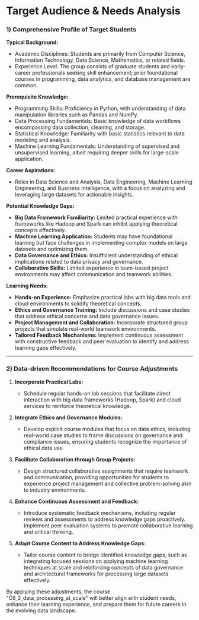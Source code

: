 Target Audience & Needs Analysis
================================

### 1) Comprehensive Profile of Target Students

**Typical Background:**
- Academic Disciplines: Students are primarily from Computer Science, Information Technology, Data Science, Mathematics, or related fields.
- Experience Level: The group consists of graduate students and early-career professionals seeking skill enhancement; prior foundational courses in programming, data analytics, and database management are common.

**Prerequisite Knowledge:**
- Programming Skills: Proficiency in Python, with understanding of data manipulation libraries such as Pandas and NumPy.
- Data Processing Fundamentals: Basic knowledge of data workflows encompassing data collection, cleaning, and storage.
- Statistical Knowledge: Familiarity with basic statistics relevant to data modeling and analysis.
- Machine Learning Fundamentals: Understanding of supervised and unsupervised learning, albeit requiring deeper skills for large-scale application.

**Career Aspirations:**
- Roles in Data Science and Analysis, Data Engineering, Machine Learning Engineering, and Business Intelligence, with a focus on analyzing and leveraging large datasets for actionable insights.

**Potential Knowledge Gaps:**
- **Big Data Framework Familiarity:** Limited practical experience with frameworks like Hadoop and Spark can inhibit applying theoretical concepts effectively.
- **Machine Learning Application:** Students may have foundational learning but face challenges in implementing complex models on large datasets and optimizing them.
- **Data Governance and Ethics:** Insufficient understanding of ethical implications related to data privacy and governance.
- **Collaborative Skills:** Limited experience in team-based project environments may affect communication and teamwork abilities.

**Learning Needs:**
- **Hands-on Experience:** Emphasize practical labs with big data tools and cloud environments to solidify theoretical concepts.
- **Ethics and Governance Training:** Include discussions and case studies that address ethical concerns and data governance issues.
- **Project Management and Collaboration:** Incorporate structured group projects that simulate real-world teamwork environments.
- **Tailored Feedback Mechanisms:** Implement continuous assessment with constructive feedback and peer evaluation to identify and address learning gaps effectively.

---

### 2) Data-driven Recommendations for Course Adjustments

1. **Incorporate Practical Labs:**
   - Schedule regular hands-on lab sessions that facilitate direct interaction with big data frameworks (Hadoop, Spark) and cloud services to reinforce theoretical knowledge.

2. **Integrate Ethics and Governance Modules:**
   - Develop explicit course modules that focus on data ethics, including real-world case studies to frame discussions on governance and compliance issues, ensuring students recognize the importance of ethical data use.

3. **Facilitate Collaboration through Group Projects:**
   - Design structured collaborative assignments that require teamwork and communication, providing opportunities for students to experience project management and collective problem-solving akin to industry environments.

4. **Enhance Continuous Assessment and Feedback:**
   - Introduce systematic feedback mechanisms, including regular reviews and assessments to address knowledge gaps proactively. Implement peer evaluation systems to promote collaborative learning and critical thinking.

5. **Adapt Course Content to Address Knowledge Gaps:**
   - Tailor course content to bridge identified knowledge gaps, such as integrating focused sessions on applying machine learning techniques at scale and reinforcing concepts of data governance and architectural frameworks for processing large datasets effectively. 

By applying these adjustments, the course "C6_3_data_processing_at_scale" will better align with student needs, enhance their learning experience, and prepare them for future careers in the evolving data landscape.
